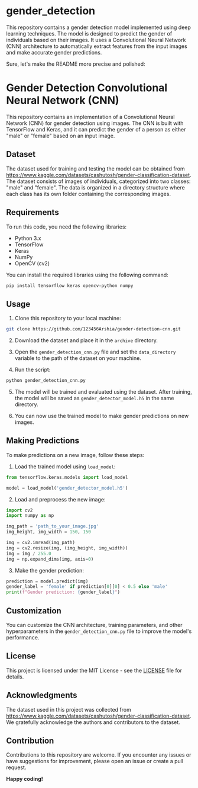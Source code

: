 # gender_detection
This repository contains a gender detection model implemented using deep learning techniques. The model is designed to predict the gender of individuals based on their images. It uses a Convolutional Neural Network (CNN) architecture to automatically extract features from the input images and make accurate gender predictions.



Sure, let's make the README more precise and polished:

# Gender Detection Convolutional Neural Network (CNN)

This repository contains an implementation of a Convolutional Neural Network (CNN) for gender detection using images. The CNN is built with TensorFlow and Keras, and it can predict the gender of a person as either "male" or "female" based on an input image.

## Dataset

The dataset used for training and testing the model can be obtained from https://www.kaggle.com/datasets/cashutosh/gender-classification-dataset. The dataset consists of images of individuals, categorized into two classes: "male" and "female". The data is organized in a directory structure where each class has its own folder containing the corresponding images.

## Requirements

To run this code, you need the following libraries:

- Python 3.x
- TensorFlow
- Keras
- NumPy
- OpenCV (cv2)

You can install the required libraries using the following command:

```bash
pip install tensorflow keras opencv-python numpy
```

## Usage

1. Clone this repository to your local machine:

```bash
git clone https://github.com/123456Arshia/gender-detection-cnn.git
```

2. Download the dataset and place it in the `archive` directory.

3. Open the `gender_detection_cnn.py` file and set the `data_directory` variable to the path of the dataset on your machine.

4. Run the script:

```bash
python gender_detection_cnn.py
```

5. The model will be trained and evaluated using the dataset. After training, the model will be saved as `gender_detector_model.h5` in the same directory.

6. You can now use the trained model to make gender predictions on new images.

## Making Predictions

To make predictions on a new image, follow these steps:

1. Load the trained model using `load_model`:

```python
from tensorflow.keras.models import load_model

model = load_model('gender_detector_model.h5')
```

2. Load and preprocess the new image:

```python
import cv2
import numpy as np

img_path = 'path_to_your_image.jpg'
img_height, img_width = 150, 150

img = cv2.imread(img_path)
img = cv2.resize(img, (img_height, img_width))
img = img / 255.0
img = np.expand_dims(img, axis=0)
```

3. Make the gender prediction:

```python
prediction = model.predict(img)
gender_label = 'female' if prediction[0][0] < 0.5 else 'male'
print(f"Gender prediction: {gender_label}")
```

## Customization

You can customize the CNN architecture, training parameters, and other hyperparameters in the `gender_detection_cnn.py` file to improve the model's performance.

## License

This project is licensed under the MIT License - see the [LICENSE](LICENSE) file for details.

## Acknowledgments

The dataset used in this project was collected from https://www.kaggle.com/datasets/cashutosh/gender-classification-dataset. We gratefully acknowledge the authors and contributors to the dataset.

## Contribution

Contributions to this repository are welcome. If you encounter any issues or have suggestions for improvement, please open an issue or create a pull request.

**Happy coding!**
